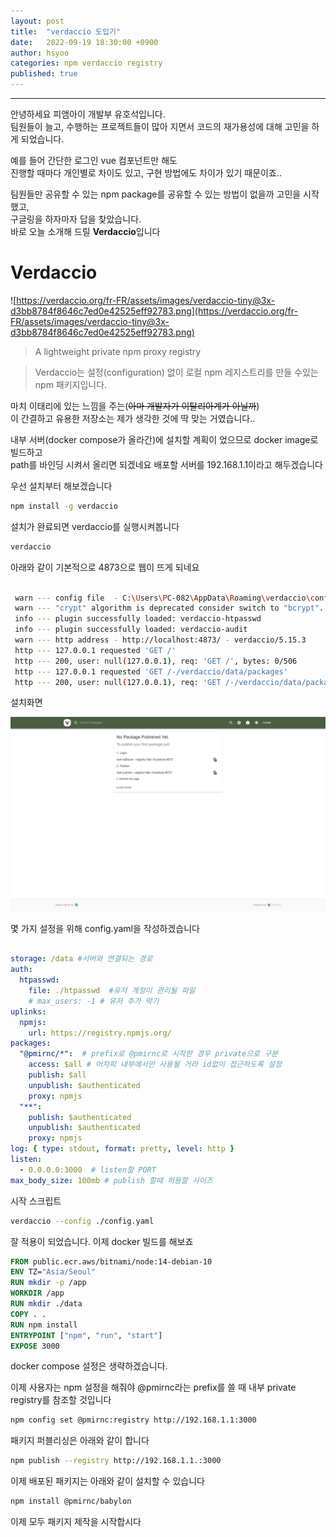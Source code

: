 ```yaml
---
layout: post
title:  "verdaccio 도입기"
date:   2022-09-19 18:30:00 +0900
author: hsyoo
categories: npm verdaccio registry
published: true
---
```

<hr/>

안녕하세요 피앰아이 개발부 유호석입니다.  
팀원들이 늘고, 수행하는 프로젝트들이 많아 지면서 코드의 재가용성에 대해 고민을 하게 되었습니다.

예를 들어 간단한 로그인 vue 컴포넌트만 해도  
진행할 때마다 개인별로 차이도 있고, 구현 방법에도 차이가 있기 때문이죠..

팀원들만 공유할 수 있는 npm package를 공유할 수 있는 방법이 없을까 고민을 시작했고,  
구글링을 하자마자 답을 찾았습니다.  
바로 오늘 소개해 드릴 **Verdaccio**입니다

# Verdaccio
![https://verdaccio.org/fr-FR/assets/images/verdaccio-tiny@3x-d3bb8784f8646c7ed0e42525eff92783.png](https://verdaccio.org/fr-FR/assets/images/verdaccio-tiny@3x-d3bb8784f8646c7ed0e42525eff92783.png)

> A lightweight private npm proxy registry

> Verdaccio는 설정(configuration) 없이 로컬 npm 레지스트리를 만들 수있는 npm 패키지입니다.

마치 이태리에 있는 느낌을 주는(~~아마 개발자가 이탈리아계가 아닐까~~)  
이 간결하고 유용한 저장소는 제가 생각한 것에 딱 맞는 거였습니다..

내부 서버(docker compose가 올라간)에 설치할 계획이 었으므로 docker image로 빌드하고  
path를 바인딩 시켜서 올리면 되겠네요
배포할 서버를 192.168.1.1이라고 해두겠습니다

우선 설치부터 해보겠습니다

```bash
npm install -g verdaccio
```

설치가 완료되면 verdaccio를 실행시켜봅니다

```bash
verdaccio
```

아래와 같이 기본적으로 4873으로 웹이 뜨게 되네요
```bash

 warn --- config file  - C:\Users\PC-082\AppData\Roaming\verdaccio\config.yaml
 warn --- "crypt" algorithm is deprecated consider switch to "bcrypt". Read more: https://github.com/verdaccio/monorepo/pull/580
 info --- plugin successfully loaded: verdaccio-htpasswd
 info --- plugin successfully loaded: verdaccio-audit
 warn --- http address - http://localhost:4873/ - verdaccio/5.15.3
 http --- 127.0.0.1 requested 'GET /'
 http --- 200, user: null(127.0.0.1), req: 'GET /', bytes: 0/506
 http --- 127.0.0.1 requested 'GET /-/verdaccio/data/packages'
 http --- 200, user: null(127.0.0.1), req: 'GET /-/verdaccio/data/packages', bytes: 0/2

```

설치화면

![img.png](/assets/images/hsyoo/img.png)

몇 가지 설정을 위해 config.yaml을 작성하겠습니다
```yaml

storage: /data #서버와 연결되는 경로
auth:
  htpasswd:
    file: ./htpasswd  #유저 계정이 관리될 파일
    # max_users: -1 # 유저 추가 막기
uplinks:
  npmjs:
    url: https://registry.npmjs.org/
packages:
  "@pmirnc/*":  # prefix로 @pmirnc로 시작한 경우 private으로 구분
    access: $all # 어차피 내부에서만 사용될 거라 id없이 접근하도록 설정
    publish: $all
    unpublish: $authenticated
    proxy: npmjs
  "**":
    publish: $authenticated
    unpublish: $authenticated
    proxy: npmjs
log: { type: stdout, format: pretty, level: http }
listen:
  - 0.0.0.0:3000  # listen할 PORT
max_body_size: 100mb # publish 할때 허용할 사이즈
```
시작 스크립트
```bash
verdaccio --config ./config.yaml
```

잘 적용이 되었습니다.
이제 docker 빌드를 해보죠
```dockerfile
FROM public.ecr.aws/bitnami/node:14-debian-10
ENV TZ="Asia/Seoul"
RUN mkdir -p /app
WORKDIR /app
RUN mkdir ./data
COPY . .
RUN npm install
ENTRYPOINT ["npm", "run", "start"]
EXPOSE 3000
```
docker compose 설정은 생략하겠습니다.

이제 사용자는 npm 설정을 해줘야 @pmirnc라는 prefix를 쓸 때
내부 private registry를 참조할 것입니다
```bash
npm config set @pmirnc:registry http://192.168.1.1:3000
```

패키지 퍼블리싱은 아래와 같이 합니다
```bash
npm publish --registry http://192.168.1.1.:3000
```

이제 배포된 패키지는 아래와 같이 설치할 수 있습니다
```bash
npm install @pmirnc/babylon
```

이제 모두 패키지 제작을 시작합시다
